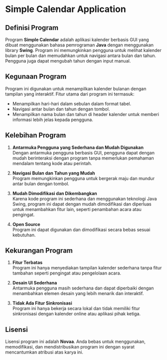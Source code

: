 # Simple Calendar Application

## Definisi Program

Program **Simple Calendar** adalah aplikasi kalender berbasis GUI yang dibuat menggunakan bahasa pemrograman **Java** dengan menggunakan library **Swing**. Program ini memungkinkan pengguna untuk melihat kalender bulan per bulan dan memudahkan untuk navigasi antara bulan dan tahun. Pengguna juga dapat mengubah tahun dengan input manual.

## Kegunaan Program

Program ini digunakan untuk menampilkan kalender bulanan dengan tampilan yang interaktif. Fitur utama dari program ini termasuk:
- Menampilkan hari-hari dalam sebulan dalam format tabel.
- Navigasi antar bulan dan tahun dengan tombol.
- Menampilkan nama bulan dan tahun di header kalender untuk memberi informasi lebih jelas kepada pengguna.

## Kelebihan Program

1. **Antarmuka Pengguna yang Sederhana dan Mudah Digunakan**  
   Dengan antarmuka pengguna berbasis GUI, pengguna dapat dengan mudah berinteraksi dengan program tanpa memerlukan pemahaman mendalam tentang kode atau perintah.
   
2. **Navigasi Bulan dan Tahun yang Mudah**  
   Program memungkinkan pengguna untuk bergerak maju dan mundur antar bulan dengan tombol.

3. **Mudah Dimodifikasi dan Dikembangkan**  
   Karena kode program ini sederhana dan menggunakan teknologi Java Swing, program ini dapat dengan mudah dimodifikasi dan diperluas untuk menambahkan fitur lain, seperti penambahan acara atau pengingat.

4. **Open Source**  
   Program ini dapat digunakan dan dimodifikasi secara bebas sesuai kebutuhan.

## Kekurangan Program

1. **Fitur Terbatas**  
   Program ini hanya menyediakan tampilan kalender sederhana tanpa fitur tambahan seperti pengingat atau pengelolaan acara.

2. **Desain UI Sederhana**  
   Antarmuka pengguna masih sederhana dan dapat diperbaiki dengan menambahkan elemen desain yang lebih menarik dan interaktif.

3. **Tidak Ada Fitur Sinkronisasi**  
   Program ini hanya bekerja secara lokal dan tidak memiliki fitur sinkronisasi dengan kalender online atau aplikasi pihak ketiga.

## Lisensi

Lisensi program ini adalah **Novaa**. Anda bebas untuk menggunakan, memodifikasi, dan mendistribusikan program ini dengan syarat mencantumkan atribusi atas karya ini.


